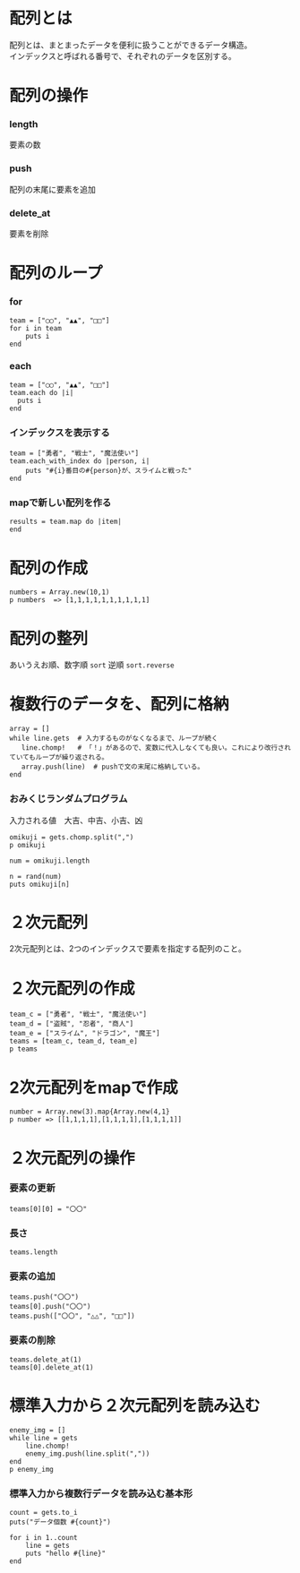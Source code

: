 # 配列とは
配列とは、まとまったデータを便利に扱うことができるデータ構造。<br>
インデックスと呼ばれる番号で、それぞれのデータを区別する。

# 配列の操作
### length
要素の数
### push
配列の末尾に要素を追加
### delete_at
要素を削除

# 配列のループ
### for
```
team = ["◯◯", "▲▲", "□□"]
for i in team
	puts i
end
```
### each
```
team = ["◯◯", "▲▲", "□□"]
team.each do |i|
  puts i
end
```
### インデックスを表示する
```
team = ["勇者", "戦士", "魔法使い"]
team.each_with_index do |person, i|
    puts "#{i}番目の#{person}が、スライムと戦った"
end
```
### mapで新しい配列を作る
```
results = team.map do |item|
end
```

# 配列の作成
```
numbers = Array.new(10,1)
p numbers  => [1,1,1,1,1,1,1,1,1,1]
```


# 配列の整列
あいうえお順、数字順
`sort`
逆順
`sort.reverse`

# 複数行のデータを、配列に格納
```
array = []
while line.gets  # 入力するものがなくなるまで、ループが続く
   line.chomp!   # 「！」があるので、変数に代入しなくても良い。これにより改行されていてもループが繰り返される。
   array.push(line)  # pushで文の末尾に格納している。
end
```
### おみくじランダムプログラム
入力される値　大吉、中吉、小吉、凶
```
omikuji = gets.chomp.split(",")
p omikuji

num = omikuji.length

n = rand(num)
puts omikuji[n]
```

# ２次元配列
2次元配列とは、2つのインデックスで要素を指定する配列のこと。

# ２次元配列の作成
```
team_c = ["勇者", "戦士", "魔法使い"]
team_d = ["盗賊", "忍者", "商人"]
team_e = ["スライム", "ドラゴン", "魔王"]
teams = [team_c, team_d, team_e]
p teams
```
# 2次元配列をmapで作成
```
number = Array.new(3).map{Array.new(4,1}
p number => [[1,1,1,1],[1,1,1,1],[1,1,1,1]]
```

# ２次元配列の操作
### 要素の更新
```
teams[0][0] = "〇〇"
```
### 長さ
```
teams.length
```
### 要素の追加
```
teams.push("〇〇")
teams[0].push("〇〇")
teams.push(["〇〇", "△△", "□□"])
```
### 要素の削除
```
teams.delete_at(1)
teams[0].delete_at(1)
```

# 標準入力から２次元配列を読み込む
```
enemy_img = []
while line = gets
    line.chomp!
    enemy_img.push(line.split(","))
end
p enemy_img
```
### 標準入力から複数行データを読み込む基本形
```
count = gets.to_i
puts("データ個数 #{count}")

for i in 1..count
    line = gets
    puts "hello #{line}"
end
```
